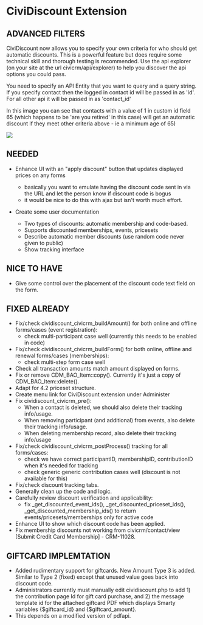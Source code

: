 CiviDiscount Extension
==

ADVANCED FILTERS
--

CiviDiscount now allows you to specify your own criteria for who should get automatic discounts. This is a powerful feature
but does require some technical skill and thorough testing is recommended. Use the api explorer (on your site
at the url civicrm/api/explorer) to help you discover the api options you could pass.

You need to specify an API Entity that you want to query and a query string. If you specify contact then the logged in contact id
will be passed in as 'id'. For all other api it will be passed in as 'contact_id'

In this image you can see that contacts with a value of 1 in custom id field 65 (which happens to be 'are you retired' in this case)
will get an automatic discount if they meet other criteria above  - ie a minimum age of 65)

<img src='https://github.com/dlobo/org.civicrm.module.cividiscount/blob/master/docs/images/advancedFilters.jpg'>

NEEDED
--

* Enhance UI with an "apply discount" button that updates displayed prices on any forms
  + basically you want to emulate having the discount code sent in via the URL and let the person know if discount code is
    bogus
  + it would be nice to do this with ajax but isn't worth much effort.

* Create some user documentation
  + Two types of discounts: automatic membership and code-based.
  + Supports discounted memberships, events, pricesets
  + Describe automatic member discounts (use random code never given to public)
  + Show tracking interface


NICE TO HAVE
--

* Give some control over the placement of the discount code text field on the form.

FIXED ALREADY
--

* Fix/check cividiscount_civicrm_buildAmount() for both online and offline forms/cases (event registration):
  + check multi-participant case well (currently this needs to be enabled in code)
* Fix/check cividiscount_civicrm_buildForm() for both online, offline and renewal forms/cases (memberships):
  + check multi-step form case well
* Check all transaction amounts match amount displayed on forms.
* Fix or remove CDM_BAO_Item::copy(). Currently it's just a copy of CDM_BAO_Item::delete().
* Adapt for 4.2 priceset structure.
* Create menu link for CiviDiscount extension under Administer
* Fix cividiscount_civicrm_pre():
  + When a contact is deleted, we should also delete their tracking info/usage.
  + When removing participant (and additional) from events, also delete their tracking info/usage.
  + When deleting membership record, also delete their tracking info/usage
* Fix/check cividiscount_civicrm_postProcess() tracking for all forms/cases:
  + check we have correct participantID, membershipID, contributionID when it's needed for tracking
  + check generic generic contribution cases well (discount is not available for this)
* Fix/check discount tracking tabs.
* Generally clean up the code and logic.
* Carefully review discount verification and applicability:
  + fix _get_discounted_event_ids(), _get_discounted_priceset_ids(), _get_discounted_membership_ids() to return events/pricesets/memberships only for active code
* Enhance UI to show which discount code has been applied.
* Fix membership discounts not working from civicrm/contact/view [Submit Credit Card Membership] - CRM-11028.

GIFTCARD IMPLEMTATION
--
* Added rudimentary support for giftcards.  New Amount Type 3 is added. Similar to Type 2 (fixed) except that
  unused value goes back into discount code.
* Administrators currently must manually edit cividiscount.php to add 1) the contribution page Id for gift 
  card purchase, and 2) the message template id for the attached giftcard PDF which displays Smarty 
  variables {$giftcard_id} and {$giftcard_amount}.
* This depends on a modified version of pdfapi.   
    




